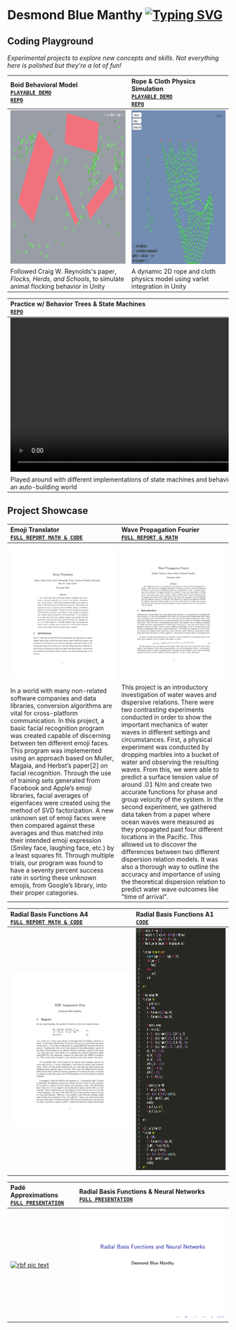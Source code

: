 <!-- text scroll -->
<link rel="stylesheet" href"./readme.css">

# Desmond Blue Manthy <a href="https://git.io/typing-svg"><img src="https://readme-typing-svg.herokuapp.com?font=Hubot+Sans&size=20&weight=900&duration=4450&pause=710&center=false&vCenter=true&width=800&height=20&repeat=false&lines=I+am+an+applied+mathematician+and+computer+scientist;I+am+a+self-taught+game+developer;I+love+curious+coding..<3" alt="Typing SVG"/></a>

## Coding Playground
*Experimental projects to explore new concepts and skills. Not everything here is polished but they're a lot of fun!*


| Boid Behavioral Model<br>[**`PLAYABLE DEMO`**](https://dbmanthy.github.io/Boids/)<br>[**`REPO`**](https://github.com/dbmanthy/Boids) | Rope & Cloth Physics Simulation<br>[**`PLAYABLE DEMO`**](https://dbmanthy.github.io/Thread-Simulation-Micro/ThreadSimulationBuild/)<br>[**`REPO`**](https://github.com/dbmanthy/Thread-Simulation-Micro) |
| :--- | :--- |
| [<img src =./media/boids.png height="350px">](https://dbmanthy.github.io/Boids/) | [<img src =./media/cloth_sim.png height="350px">](https://dbmanthy.github.io/Thread-Simulation-Micro/ThreadSimulationBuild/) |
|Followed Craig W. Reynolds's paper, _Flocks, Herds, and Schools_, to simulate animal flocking behavior in Unity | A dynamic 2D rope and cloth physics model using varlet integration in Unity|


| Practice w/ Behavior Trees & State Machines<br>[**`REPO`**](https://github.com/dbmanthy/ugv0) | A* Path Finding in 3D <br>[**`REPO`**](https://github.com/dbmanthy/MyPrey)|
| :--- | :--- |
| <video src="https://github.com/dbmanthy/dbmanthy/assets/57188665/c097ce43-16a5-4dbe-993a-85916adda7bc" height="350px"></video> | <video src="https://github.com/dbmanthy/dbmanthy/assets/57188665/c922f530-9573-40d1-9276-c3b31eea3cd6" height="350px" loop></video> |
|Played around with different implementations of state machines and behavior trees for a flight controller in an auto-building world | Implemented A* pathfinding algorithm in 3D|


## Project Showcase
<!-- ![](./readme.svg) -->

| Emoji Translator<br>[**`FULL REPORT MATH & CODE`**](./media/Emoji_Translator_Final_Report.pdf) | Wave Propagation Fourier<br>[**`FULL REPORT & MATH`**](./media/Wave_Propagation_Fourier.pdf)|
| :--- | :--- |
|[<img src="./media/Emoji_Translator_Final_Report_img.png" class="multi-page-image">](./media/Emoji_Translator_Final_Report.pdf) | [![wave prop pic text](./media/Wave_Propagation_Fourier_img.png?raw=true)](./media/Wave_Propagation_Fourier.pdf) |
|In a world with many non-related software companies and data libraries, conversion algorithms are vital for cross-platform communication. In this project, a basic facial recognition program was created capable of discerning between ten different emoji faces. This program was implemented using an approach based on Muller, Magaia, and Herbst’s paper[2] on facial recognition. Through the use of training sets generated from Facebook and Apple’s emoji libraries, facial averages of eigenfaces were created using the method of SVD factorization. A new unknown set of emoji faces were then compared against these averages and thus matched into their intended emoji expression (Smiley face, laughing face, etc.) by a least squares fit. Through multiple trials, our program was found to have a seventy percent success rate in sorting these unknown emojis, from Google’s library, into their proper categories.| This project is an introductory investigation of water waves and dispersive relations. There were two contrasting experiments conducted in order to show the important mechanics of water waves in different settings and circumstances. First, a physical experiment was conducted by dropping marbles into a bucket of water and observing the resulting waves. From this, we were able to predict a surface tension value of around .01 N/m and create two accurate functions for phase and group velocity of the system. In the second experiment, we gathered data taken from a paper where ocean waves were measured as they propagated past four different locations in the Pacific. This allowed us to discover the differences between two different dispersion relation models. It was also a thorough way to outline the accuracy and importance of using the theoretical dispersion relation to predict water wave outcomes like "time of arrival".|


| Radial Basis Functions A4<br>[**`FULL REPORT MATH & CODE`**](./media/Radial_Basis_Functions.pdf) | Radial Basis Functions A1<br>[**`CODE`**](./media/FD4.m)|
| :--- | :--- |
| [![rbf a4 pic text](./media/Radial_Basis_Functions_img.png?raw=true)](./media/Radial_Basis_Functions.pdf) | [<img src=./media/FD4_a1.png height="550px">](./media/FD4.m) |
| | |


| Padé Approximations<br>[**`FULL PRESENTATION`**](./media/Padé_Approximations.pdf) | Radial Basis Functions & Neural Networks<br>[**`FULL PRESENTATION`**](./media/Radial_Basis_Functions_and_Neural_Networks.pdf)|
| :--- | :--- |
| [![rbf pic text](./media/Padé_Approximations_img.png?raw=true)](./media/Padé_Approximations.pdf) | [![rbf & nn pic text](./media/Radial_Basis_Functions_and_Neural_Networks_img.png?raw=true)](./media/Radial_Basis_Functions_and_Neural_Networks.pdf) |


<!--- snake -->
<!---
<div align="center">
  <img  src="https://github.com/1999AZZAR/1999AZZAR/blob/main/resources/img/grid-snake.svg"
       alt="snake" /></a>
</div>
-->


<!--
**dbmanthy/dbmanthy** is a ✨ _special_ ✨ repository because its `README.md` (this file) appears on your GitHub profile.

Here are some ideas to get you started:

- 🔭 I’m currently working on ...
- 🌱 I’m currently learning ...
- 👯 I’m looking to collaborate on ...
- 🤔 I’m looking for help with ...
- 💬 Ask me about ...
- 📫 How to reach me: ...
- 😄 Pronouns: ...
- ⚡ Fun fact: ...
-->
